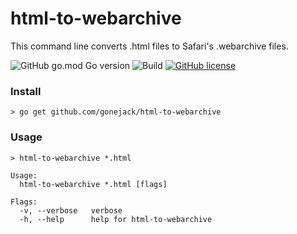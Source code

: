 # html-to-webarchive

This command line converts .html files to Safari's .webarchive files.

![GitHub go.mod Go version](https://img.shields.io/github/go-mod/go-version/gonejack/html-to-webarchive)
![Build](https://github.com/gonejack/html-to-webarchive/actions/workflows/go.yml/badge.svg)
[![GitHub license](https://img.shields.io/github/license/gonejack/html-to-webarchive.svg?color=blue)](LICENSE)

### Install
```shell
> go get github.com/gonejack/html-to-webarchive
```

### Usage
```shell
> html-to-webarchive *.html
```
```shell
Usage:
  html-to-webarchive *.html [flags]

Flags:
  -v, --verbose   verbose
  -h, --help      help for html-to-webarchive
```
